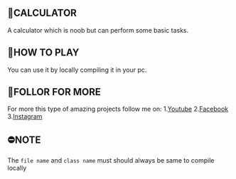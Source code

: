 ## 💖CALCULATOR
A calculator which is noob but can perform some basic tasks.

## 📗HOW TO PLAY
You can use it by locally compiling it in your pc.

## 🤖FOLLOR FOR MORE
For more this type of amazing projects follow me on:
1.[Youtube](https://www.youtube.com/channel/UCP2lVrPy6zrRIMdUvGWsuUw)
2.[Facebook](https://www.facebook.com/profile.php?id=100012567467237)
3.[Instagram](https://www.instagram.com/rituraj_singh_33/)

## ⛔NOTE
The `file name` and `class name` must should always be same to compile locally
